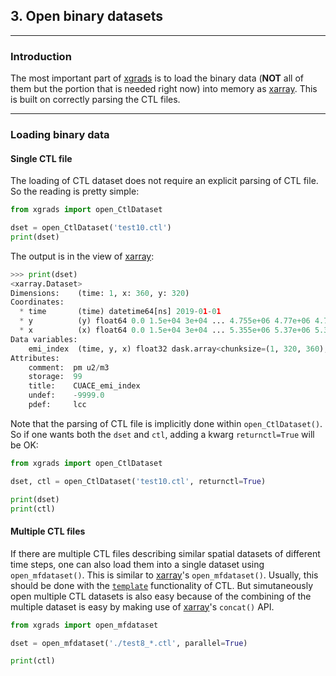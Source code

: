 ## 3. Open binary datasets

---
### Introduction
The most important part of [xgrads](https://github.com/miniufo/xgrads) is to load the binary data (**NOT** all of them but the portion that is needed right now) into memory as [xarray](https://docs.xarray.dev/en/stable/).  This is built on correctly parsing the CTL files.

---
### Loading binary data
#### Single CTL file
The loading of CTL dataset does not require an explicit parsing of CTL file.  So the reading is pretty simple:
```python
from xgrads import open_CtlDataset

dset = open_CtlDataset('test10.ctl')
print(dset)
```

The output is in the view of [xarray](https://docs.xarray.dev/en/stable/):
```python
>>> print(dset)
<xarray.Dataset>
Dimensions:    (time: 1, x: 360, y: 320)
Coordinates:
  * time       (time) datetime64[ns] 2019-01-01
  * y          (y) float64 0.0 1.5e+04 3e+04 ... 4.755e+06 4.77e+06 4.785e+06
  * x          (x) float64 0.0 1.5e+04 3e+04 ... 5.355e+06 5.37e+06 5.385e+06
Data variables:
    emi_index  (time, y, x) float32 dask.array<chunksize=(1, 320, 360), meta=np.ndarray>
Attributes:
    comment:  pm u2/m3
    storage:  99
    title:    CUACE_emi_index
    undef:    -9999.0
    pdef:     lcc
```

Note that the parsing of CTL file is implicitly done within `open_CtlDataset()`.  So if one wants both the `dset` and `ctl`, adding a kwarg `returnctl=True` will be OK:
```python
from xgrads import open_CtlDataset

dset, ctl = open_CtlDataset('test10.ctl', returnctl=True)

print(dset)
print(ctl)
```

#### Multiple CTL files
If there are multiple CTL files describing similar spatial datasets of different time steps, one can also load them into a single dataset using `open_mfdataset()`.  This is similar to [xarray](https://docs.xarray.dev/en/stable/)'s `open_mfdataset()`.  Usually, this should be done with the [`template`](http://cola.gmu.edu/grads/gadoc/templates.html) functionality of CTL.  But simutaneously open multiple CTL datasets is also easy because of the combining of the multiple dataset is easy by making use of [xarray](https://docs.xarray.dev/en/stable/)'s `concat()` API.
```python
from xgrads import open_mfdataset

dset = open_mfdataset('./test8_*.ctl', parallel=True)

print(ctl)
```
